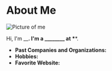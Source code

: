 # About Me

![Picture of me](https://pbs.twimg.com/profile_images/862373001496592387/XUajZLvE_400x400.jpg)

Hi, I'm ____________. I'm a ________ at *__________*.

- **Past Companies and Organizations:**
- **Hobbies:**
- **Favorite Website:** []()
